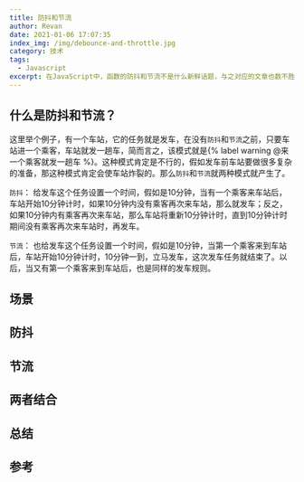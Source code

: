 ```yaml
---
title: 防抖和节流
author: Revan
date: 2021-01-06 17:07:35
index_img: /img/debounce-and-throttle.jpg
category: 技术
tags:
  - Javascript
excerpt: 在JavaScript中，函数的防抖和节流不是什么新鲜话题，与之对应的文章也数不胜数，面试中也是经常会问到的。但是看再多都不如自己亲自做一遍，写一遍来的通透一些。
---
```


## 什么是防抖和节流？
这里举个例子，有一个车站，它的任务就是发车，在没有`防抖`和`节流`之前，只要车站进一个乘客，车站就发一趟车，简而言之，该模式就是{% label warning @来一个乘客就发一趟车 %}。这种模式肯定是不行的，假如发车前车站要做很多复杂的准备，那这种模式肯定会使车站炸裂的。那么`防抖`和`节流`就两种模式就产生了。

`防抖`： 给发车这个任务设置一个时间，假如是10分钟，当有一个乘客来车站后，车站开始10分钟计时，如果10分钟内没有乘客再次来车站，那么就发车；反之，如果10分钟内有乘客再次来车站，那么车站将重新10分钟计时，直到10分钟计时期间没有乘客再次来车站时，再发车。

`节流`： 也给发车这个任务设置一个时间，假如是10分钟，当第一个乘客来到车站后，车站开始10分钟计时，10分钟一到，立马发车，这次发车任务就结束了。以后，当又有第一个乘客来到车站后，也是同样的发车规则。

## 场景

## 防抖

## 节流

## 两者结合

## 总结

## 参考
[^1]: [防抖与节流](https://juejin.cn/post/6914186870687694855)